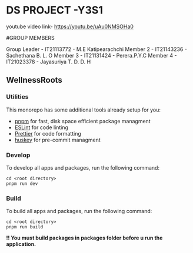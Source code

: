 # DS PROJECT -Y3S1

youtube video link- https://youtu.be/uAu0NMSOHa0

#GROUP MEMBERS

Group Leader - IT21113772 - M.E Katipearachchi
Member 2 - IT21143236 - Sachethana B. L. O
Member 3 - IT21131424 - Perera.P.Y.C
Member 4 - IT21023378 - Jayasuriya T. D. D. H

## WellnessRoots

### Utilities

This monorepo has some additional tools already setup for you:

- [pnpm](https://www.npmjs.com/package/pnpm) for fast, disk space efficient package managment
- [ESLint](https://www.npmjs.com/package/eslint) for code linting
- [Prettier](https://www.npmjs.com/package/prettier) for code formatting
- [huskey](<[https://](https://www.npmjs.com/package/husky)>) for pre-commit managment

### Develop

To develop all apps and packages, run the following command:

```
cd <root directory>
pnpm run dev
```

### Build

To build all apps and packages, run the following command:

```
cd <root directory>
pnpm run build
```

**‼️ You must build packages in packages folder before u run the application.**
